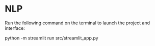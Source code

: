 # NLP

Run the following command on the terminal to launch the project and interface:

python -m streamlit run src/streamlit_app.py
